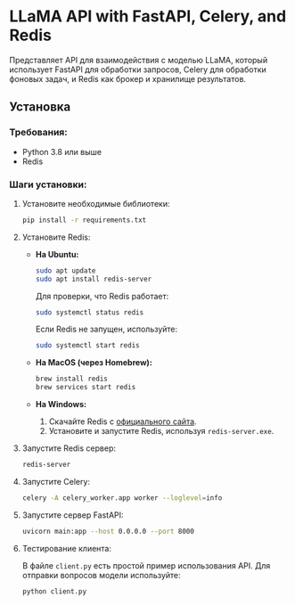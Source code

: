 # LLaMA API with FastAPI, Celery, and Redis

Представляет API для взаимодействия с моделью LLaMA, который использует FastAPI для обработки запросов, Celery для обработки фоновых задач, и Redis как брокер и хранилище результатов.

## Установка

### Требования:
- Python 3.8 или выше
- Redis

### Шаги установки:

1. Установите необходимые библиотеки:
    ```bash
    pip install -r requirements.txt
    ```

2. Установите Redis:

   - **На Ubuntu:**
     ```bash
     sudo apt update
     sudo apt install redis-server
     ```
     Для проверки, что Redis работает:
     ```bash
     sudo systemctl status redis
     ```
     Если Redis не запущен, используйте:
     ```bash
     sudo systemctl start redis
     ```

   - **На MacOS (через Homebrew):**
     ```bash
     brew install redis
     brew services start redis
     ```

   - **На Windows:**
     1. Скачайте Redis с [официального сайта](https://github.com/MicrosoftArchive/redis/releases).
     2. Установите и запустите Redis, используя `redis-server.exe`.

3. Запустите Redis сервер:
    ```bash
    redis-server
    ```

4. Запустите Celery:
    ```bash
    celery -A celery_worker.app worker --loglevel=info
    ```

5. Запустите сервер FastAPI:
    ```bash
    uvicorn main:app --host 0.0.0.0 --port 8000
    ```

6. Тестирование клиента:

   В файле `client.py` есть простой пример использования API. Для отправки вопросов модели используйте:
   ```bash
   python client.py
